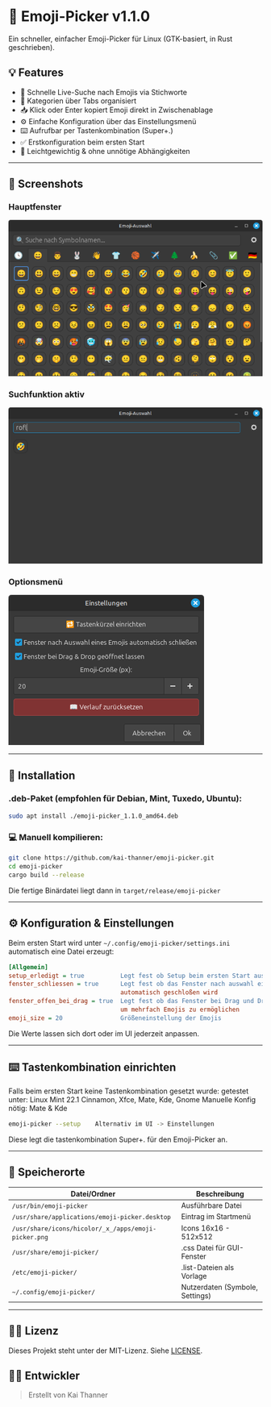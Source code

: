 # 👻 Emoji-Picker v1.1.0

Ein schneller, einfacher Emoji-Picker für Linux (GTK-basiert, in Rust geschrieben).

## 💡 Features

* 🔎 Schnelle Live-Suche nach Emojis via Stichworte
* 📑 Kategorien über Tabs organisiert
* 📥 Klick oder Enter kopiert Emoji direkt in Zwischenablage
* ⚙️ Einfache Konfiguration über das Einstellungsmenü
* ⌨️ Aufrufbar per Tastenkombination (Super+.)
* ✅ Erstkonfiguration beim ersten Start
* 🚀 Leichtgewichtig & ohne unnötige Abhängigkeiten

---

## 📸 Screenshots

### Hauptfenster

![Emoji Picker GUI](screenshots/emoji-picker1.png)

### Suchfunktion aktiv

![Suche aktiv](screenshots/emoji-picker2.png)

### Optionsmenü

![Suche aktiv](screenshots/emoji-picker3.png)

---

## 🔧 Installation

### .deb-Paket (empfohlen für Debian, Mint, Tuxedo, Ubuntu):

```bash
sudo apt install ./emoji-picker_1.1.0_amd64.deb
```

### 💻 Manuell kompilieren:

```bash
git clone https://github.com/kai-thanner/emoji-picker.git
cd emoji-picker
cargo build --release
```

Die fertige Binärdatei liegt dann in `target/release/emoji-picker`

---

## ⚙️ Konfiguration & Einstellungen

Beim ersten Start wird unter `~/.config/emoji-picker/settings.ini` automatisch eine Datei erzeugt:

```ini
[Allgemein]
setup_erledigt = true          Legt fest ob Setup beim ersten Start ausgeführt wurde
fenster_schliessen = true      Legt fest ob das Fenster nach auswahl eines Emojis 
                               automatisch geschloßen wird
fenster_offen_bei_drag = true  Legt fest ob das Fenster bei Drag und Drop offen bleibt
                               um mehrfach Emojis zu ermöglichen
emoji_size = 20                Größeneinstellung der Emojis
```
Die Werte lassen sich dort oder im UI jederzeit anpassen.

---

## ⌨️ Tastenkombination einrichten

Falls beim ersten Start keine Tastenkombination gesetzt wurde:
getestet unter: Linux Mint 22.1 Cinnamon, Xfce, Mate, Kde, Gnome
Manuelle Konfig nötig: Mate & Kde

```bash
emoji-picker --setup	Alternativ im UI -> Einstellungen
```

Diese legt die tastenkombination Super+. für den Emoji-Picker an.

---

## 📂 Speicherorte

| Datei/Ordner                                             | Beschreibung                    |
| -------------------------------------------------------- | ------------------------------- |
| `/usr/bin/emoji-picker`                                  | Ausführbare Datei               |
| `/usr/share/applications/emoji-picker.desktop`           | Eintrag im Startmenü            |
| `/usr/share/icons/hicolor/_x_/apps/emoji-picker.png` 	   | Icons 16x16 - 512x512           |
| `/usr/share/emoji-picker/`                               | .css Datei für GUI-Fenster      |
| `/etc/emoji-picker/`                                     | .list-Dateien als Vorlage       |
| `~/.config/emoji-picker/`                                | Nutzerdaten (Symbole, Settings) |

---

## 👨‍⚖️ Lizenz

Dieses Projekt steht unter der MIT-Lizenz. Siehe [LICENSE](LICENSE).

## 👨‍💻 Entwickler

> Erstellt von Kai Thanner
